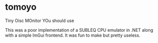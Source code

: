 # tomoyo
Tiny Oisc MOnitor YOu should use

This was a poor implementation of a SUBLEQ CPU emulator in .NET along with a simple ImGui frontend. It was fun to make but pretty useless.
